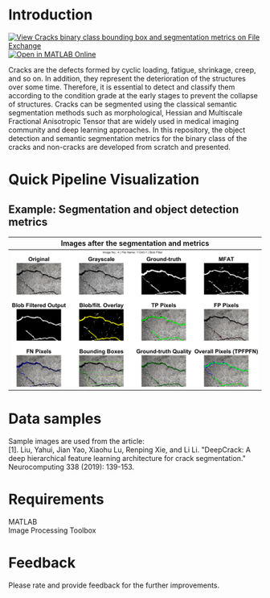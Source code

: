 # Introduction
[![View Cracks binary class bounding box and segmentation metrics on File Exchange](https://www.mathworks.com/matlabcentral/images/matlab-file-exchange.svg)](https://www.mathworks.com/matlabcentral/fileexchange/178589-cracks-binary-class-bounding-box-and-segmentation-metrics) [![Open in MATLAB Online](https://www.mathworks.com/images/responsive/global/open-in-matlab-online.svg)](https://matlab.mathworks.com/open/github/v1?repo=preethamam/Cracks-BinaryClass-BBox-SemanticSegmentation-Metrics-MATLAB)

Cracks are the defects formed by cyclic loading, fatigue, shrinkage, creep, and so on. In addition, they represent the deterioration of the structures over some time. Therefore, it is essential to detect and classify them according to the condition grade at the early stages to prevent the collapse of structures. Cracks can be segmented using the classical semantic segmentation methods such as morphological, Hessian and Multiscale Fractional Anisotropic Tensor that are widely used in medical imaging community and deep learning approaches. In this repository, the object detection and semantic segmentation metrics for the binary class of the cracks and non-cracks are developed from scratch and presented.

# Quick Pipeline Visualization
## Example: Segmentation and object detection metrics
| Images after the segmentation and metrics |
| ------------- |
| ![](assets/crack_bboxes_tpfpfntn_pixels_final.png) |

# Data samples
Sample images are used from the article: <br />
[1]. Liu, Yahui, Jian Yao, Xiaohu Lu, Renping Xie, and Li Li. "DeepCrack: A deep hierarchical feature learning architecture for crack segmentation." Neurocomputing 338 (2019): 139-153.

# Requirements
MATLAB <br />
Image Processing Toolbox

# Feedback
Please rate and provide feedback for the further improvements.
